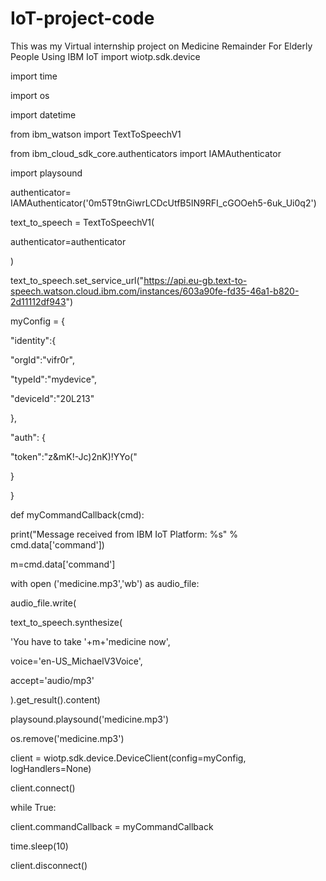 # IoT-project-code
This was my Virtual internship project on Medicine Remainder For Elderly People Using IBM IoT
import wiotp.sdk.device

import time

import os

import datetime

from ibm_watson import TextToSpeechV1

from ibm_cloud_sdk_core.authenticators import IAMAuthenticator

import playsound

authenticator= IAMAuthenticator('0m5T9tnGiwrLCDcUtfB5IN9RFI_cGOOeh5-6uk_Ui0q2')

text_to_speech = TextToSpeechV1(

authenticator=authenticator

)

text_to_speech.set_service_url("https://api.eu-gb.text-to-speech.watson.cloud.ibm.com/instances/603a90fe-fd35-46a1-b820-2d11112df943")

myConfig = {

"identity":{

"orgId":"vifr0r",

"typeId":"mydevice",

"deviceId":"20L213"

},

"auth": {

"token":"z&mK!-Jc)2nK)!YYo("

}

}

def myCommandCallback(cmd):

print("Message received from IBM IoT Platform: %s" % cmd.data['command'])

m=cmd.data['command']

with open ('medicine.mp3','wb') as audio_file:

audio_file.write(

text_to_speech.synthesize(

'You have to take '+m+'medicine now',

voice='en-US_MichaelV3Voice',

accept='audio/mp3'

).get_result().content)

playsound.playsound('medicine.mp3')

os.remove('medicine.mp3')

client = wiotp.sdk.device.DeviceClient(config=myConfig, logHandlers=None)

client.connect()

while True:

client.commandCallback = myCommandCallback

time.sleep(10)

client.disconnect()
